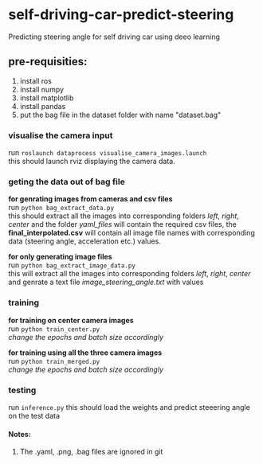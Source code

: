 # self-driving-car-predict-steering
Predicting steering angle for self driving car using deeo learning

## pre-requisities:
1. install ros
2. install numpy                   
3. install matplotlib                    
4. install pandas                     
5. put the bag file in the dataset folder with name "dataset.bag"                   

### visualise the camera input               
run `roslaunch dataprocess visualise_camera_images.launch`               
this should launch rviz displaying the camera data.


### geting the data out of bag file
**for genrating images from cameras and csv files**                       
run `python bag_extract_data.py`                            
this should extract all the images into corresponding folders *left*, *right*, *center* and the folder *yaml_files* will contain the required csv files, the **final_interpolated.csv** will contain all image file names with corresponding data (steering angle, acceleration etc.) values.                           

**for only generating image files**                        
run `python bag_extract_image_data.py`                               
this will extract all the images into corresponding folders *left*, *right*, *center* and genrate a text file                        *image_steering_angle.txt* with values   


### training 
**for training on center camera images**             
run `python train_center.py`   
*change the epochs and batch size accordingly*

**for training using all the three camera images**                
run `python train_merged.py`          
*change the epochs and batch size accordingly*

### testing
run `inference.py`
this should load the weights and predict steeering angle on the test data


#### Notes:
1. The .yaml, .png, .bag files are ignored in git

